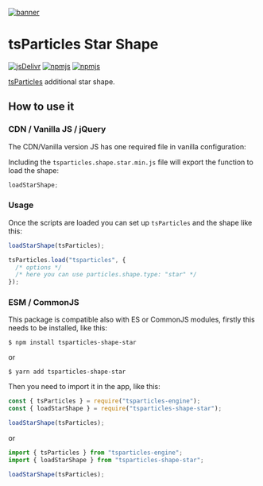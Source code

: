 [![banner](https://particles.js.org/images/banner2.png)](https://particles.js.org)

# tsParticles Star Shape

[![jsDelivr](https://data.jsdelivr.com/v1/package/npm/tsparticles-shape-star/badge)](https://www.jsdelivr.com/package/npm/tsparticles-shape-star)
[![npmjs](https://badge.fury.io/js/tsparticles-shape-star.svg)](https://www.npmjs.com/package/tsparticles-shape-star)
[![npmjs](https://img.shields.io/npm/dt/tsparticles-shape-star)](https://www.npmjs.com/package/tsparticles-shape-star)

[tsParticles](https://github.com/matteobruni/tsparticles) additional star shape.

## How to use it

### CDN / Vanilla JS / jQuery

The CDN/Vanilla version JS has one required file in vanilla configuration:

Including the `tsparticles.shape.star.min.js` file will export the function to load the shape:

```javascript
loadStarShape;
```

### Usage

Once the scripts are loaded you can set up `tsParticles` and the shape like this:

```javascript
loadStarShape(tsParticles);

tsParticles.load("tsparticles", {
  /* options */
  /* here you can use particles.shape.type: "star" */
});
```

### ESM / CommonJS

This package is compatible also with ES or CommonJS modules, firstly this needs to be installed, like this:

```shell
$ npm install tsparticles-shape-star
```

or

```shell
$ yarn add tsparticles-shape-star
```

Then you need to import it in the app, like this:

```javascript
const { tsParticles } = require("tsparticles-engine");
const { loadStarShape } = require("tsparticles-shape-star");

loadStarShape(tsParticles);
```

or

```javascript
import { tsParticles } from "tsparticles-engine";
import { loadStarShape } from "tsparticles-shape-star";

loadStarShape(tsParticles);
```
